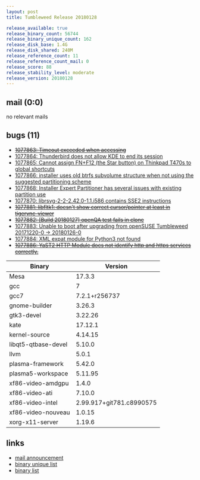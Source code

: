 ```yaml
---
layout: post
title: Tumbleweed Release 20180128

release_available: true
release_binary_count: 56744
release_binary_unique_count: 162
release_disk_base: 1.4G
release_disk_shared: 240M
release_reference_count: 11
release_reference_count_mail: 0
release_score: 88
release_stability_level: moderate
release_version: 20180128
---
```


## mail (0:0)

no relevant mails

## bugs (11)

<!--more-->

- ~~[1077863: Timeout exceeded when accessing <official repos>](https://bugzilla.opensuse.org/show_bug.cgi?id=1077863)~~
- [1077864: Thunderbird does not allow KDE to end its session](https://bugzilla.opensuse.org/show_bug.cgi?id=1077864)
- [1077865: Cannot assign FN+F12 (the Star button) on Thinkpad T470s to global shortcuts](https://bugzilla.opensuse.org/show_bug.cgi?id=1077865)
- [1077866: installer uses old btrfs subvolume structure when not using the suggested partitioning scheme](https://bugzilla.opensuse.org/show_bug.cgi?id=1077866)
- [1077868: Installer Expert Partitioner has several issues with existing partition use](https://bugzilla.opensuse.org/show_bug.cgi?id=1077868)
- [1077870: librsvg-2-2-2.42.0-1.1.i586 contains SSE2 instructions](https://bugzilla.opensuse.org/show_bug.cgi?id=1077870)
- ~~[1077881: libfltk1: doesn't show correct cursor/pointer  at least in tigervnc-viewer](https://bugzilla.opensuse.org/show_bug.cgi?id=1077881)~~
- ~~[1077882: [Build 20180127] openQA test fails in clone](https://bugzilla.opensuse.org/show_bug.cgi?id=1077882)~~
- [1077883: Unable to boot after upgrading from openSUSE Tumbleweed  20171220-0 -> 20180126-0](https://bugzilla.opensuse.org/show_bug.cgi?id=1077883)
- [1077884: XML expat module for Python3 not found](https://bugzilla.opensuse.org/show_bug.cgi?id=1077884)
- ~~[1077886: YaST2  HTTP Module does not identify http and https services correctly.](https://bugzilla.opensuse.org/show_bug.cgi?id=1077886)~~

Binary | Version
--- | ---
Mesa | 17.3.3
gcc | 7
gcc7 | 7.2.1+r256737
gnome-builder | 3.26.3
gtk3-devel | 3.22.26
kate | 17.12.1
kernel-source | 4.14.15
libqt5-qtbase-devel | 5.10.0
llvm | 5.0.1
plasma-framework | 5.42.0
plasma5-workspace | 5.11.95
xf86-video-amdgpu | 1.4.0
xf86-video-ati | 7.10.0
xf86-video-intel | 2.99.917+git781.c8990575
xf86-video-nouveau | 1.0.15
xorg-x11-server | 1.19.6

## links

- [mail announcement](https://lists.opensuse.org/opensuse-factory/2018-01/msg00703.html)
- [binary unique list](http://download.tumbleweed.boombatower.com/20180128/rpm.unique.list)
- [binary list](http://download.tumbleweed.boombatower.com/20180128/rpm.list)
